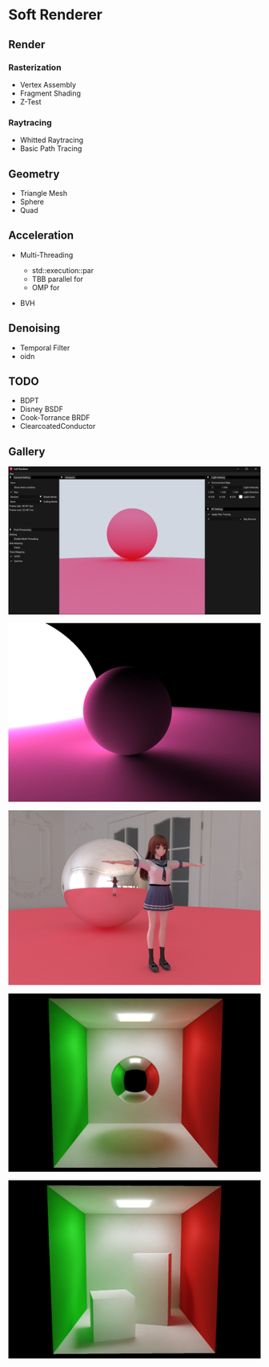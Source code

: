 # Soft Renderer

## Render

### Rasterization

- Vertex Assembly
- Fragment Shading
- Z-Test

### Raytracing

- Whitted Raytracing
- Basic Path Tracing

## Geometry

- Triangle Mesh
- Sphere
- Quad

## Acceleration

- Multi-Threading
  - std::execution::par
  - TBB parallel for
  - OMP for

- BVH

## Denoising

- Temporal Filter
- oidn

## TODO

- BDPT
- Disney BSDF
- Cook-Torrance BRDF
- ClearcoatedConductor

## Gallery

![image-20230630155110655](Assets/editor.png)

![2023-06-10 23'33'16](Assets/example_01.png)

![2023-06-10 23'33'16](Assets/example_02.png)

![2023-06-10 23'33'16](Assets/CornelBox_Sphere_16_Bounce_denoised.png)

![2023-06-10 23'33'16](Assets/CornelBox_16_Bounce_denoised.png)
